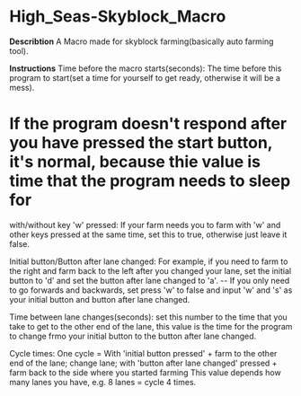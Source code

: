 # High_Seas-Skyblock_Macro


**Describtion**
A Macro made for skyblock farming(basically auto farming tool).

**Instructions**
Time before the macro starts(seconds):
  The time before this program to start(set a time for yourself to get ready, otherwise it will be a mess).
  # If the program doesn't respond after you have pressed the start button, it's normal, because thie value is time that the program needs to sleep for

  
with/without key 'w' pressed:
  If your farm needs you to farm with 'w' and other keys pressed at the same time, set this to true, otherwise just leave it false.

  
Initial button/Button after lane changed:
  For example, if you need to farm to the right and farm back to the left after you changed your lane, set the initial button to 'd' and set the button
  after lane changed to 'a'. -- If you only need to go forwards and backwards, set press 'w' to false and input 'w' and 's' as your initial button and
  button after lane changed.


Time between lane changes(seconds):
  set this number to the time that you take to get to the other end of the lane, this value is the time for the program to change frmo your initial button     to the button after lane changed.


Cycle times:
  One cycle = With 'initial button pressed' + farm to the other end of the lane; change lane; with 'button after lane changed' pressed + farm back to the
  side where you started farming
  This value depends how many lanes you have, e.g.  8 lanes = cycle 4 times.
